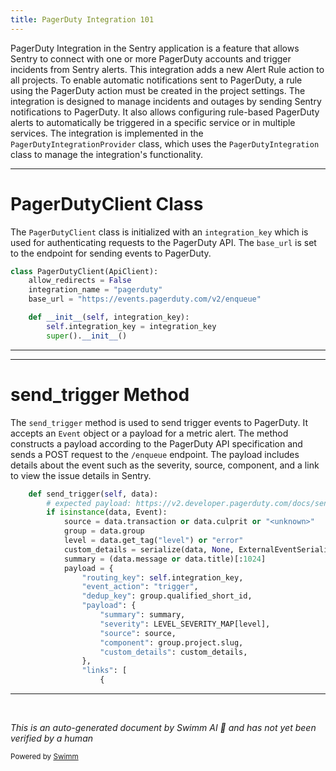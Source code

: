 ```yaml
---
title: PagerDuty Integration 101
---
```

PagerDuty Integration in the Sentry application is a feature that allows Sentry to connect with one or more PagerDuty accounts and trigger incidents from Sentry alerts. This integration adds a new Alert Rule action to all projects. To enable automatic notifications sent to PagerDuty, a rule using the PagerDuty action must be created in the project settings. The integration is designed to manage incidents and outages by sending Sentry notifications to PagerDuty. It also allows configuring rule-based PagerDuty alerts to automatically be triggered in a specific service or in multiple services. The integration is implemented in the `PagerDutyIntegrationProvider` class, which uses the `PagerDutyIntegration` class to manage the integration's functionality.

<SwmSnippet path="/src/sentry/integrations/pagerduty/client.py" line="14">

---

# PagerDutyClient Class

The `PagerDutyClient` class is initialized with an `integration_key` which is used for authenticating requests to the PagerDuty API. The `base_url` is set to the endpoint for sending events to PagerDuty.

```python
class PagerDutyClient(ApiClient):
    allow_redirects = False
    integration_name = "pagerduty"
    base_url = "https://events.pagerduty.com/v2/enqueue"

    def __init__(self, integration_key):
        self.integration_key = integration_key
        super().__init__()
```

---

</SwmSnippet>

<SwmSnippet path="/src/sentry/integrations/pagerduty/client.py" line="29">

---

# send_trigger Method

The `send_trigger` method is used to send trigger events to PagerDuty. It accepts an `Event` object or a payload for a metric alert. The method constructs a payload according to the PagerDuty API specification and sends a POST request to the `/enqueue` endpoint. The payload includes details about the event such as the severity, source, component, and a link to view the issue details in Sentry.

```python
    def send_trigger(self, data):
        # expected payload: https://v2.developer.pagerduty.com/docs/send-an-event-events-api-v2
        if isinstance(data, Event):
            source = data.transaction or data.culprit or "<unknown>"
            group = data.group
            level = data.get_tag("level") or "error"
            custom_details = serialize(data, None, ExternalEventSerializer())
            summary = (data.message or data.title)[:1024]
            payload = {
                "routing_key": self.integration_key,
                "event_action": "trigger",
                "dedup_key": group.qualified_short_id,
                "payload": {
                    "summary": summary,
                    "severity": LEVEL_SEVERITY_MAP[level],
                    "source": source,
                    "component": group.project.slug,
                    "custom_details": custom_details,
                },
                "links": [
                    {
```

---

</SwmSnippet>

&nbsp;

*This is an auto-generated document by Swimm AI 🌊 and has not yet been verified by a human*

<SwmMeta version="3.0.0" repo-id="Z2l0aHViJTNBJTNBZGVtby1zZW50cnklM0ElM0Fzd2ltbWlv" repo-name="demo-sentry"><sup>Powered by [Swimm](/)</sup></SwmMeta>
